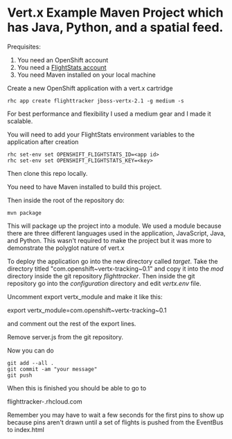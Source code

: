 # Vert.x Example Maven Project which has Java, Python, and a spatial feed.

Prequisites:
1) You need an OpenShift account
2) You need a [FlightStats account](https://developer.flightstats.com/)
3) You need Maven installed on your local machine

Create a new OpenShift application with a vert.x cartridge

    rhc app create flighttracker jboss-vertx-2.1 -g medium -s

For best performance and flexibility I used a medium gear and I made it scalable.

You will need to add your FlightStats environment variables to the application after creation

    rhc set-env set OPENSHIFT_FLIGHTSTATS_ID=<app id>
    rhc set-env set OPENSHIFT_FLIGHTSTATS_KEY=<key>


Then clone this repo locally.

You need to have Maven installed to build this project.

Then inside the root of the repository do:

    mvn package

This will package up the project into a module. We used a module because there are three
different languages used in the application, JavaScript, Java, and Python. This wasn't required to make
the project but it was more to demonstrate the polyglot nature of vert.x

To deploy the application go into the new directory called _target_. Take the
directory titled "com.openshift~vertx-tracking~0.1" and copy it into the _mod_ directory inside the
git repository _flighttracker_. Then inside the git repository go into the _configuration_ directory
and edit _vertx.env_ file.

Uncomment export vertx_module and make it like this:

  export vertx_module=com.openshift~vertx-tracking~0.1

and comment out the rest of the export lines.

Remove server.js from the git repository.

Now you can do

    git add --all .
    git commit -am "your message"
    git push

When this is finished you should be able to go to

flighttracker-<yourdomain>.rhcloud.com

Remember you may have to wait a few seconds for the first pins to show up because pins aren't drawn
until a set of flights is pushed from the EventBus to index.html
